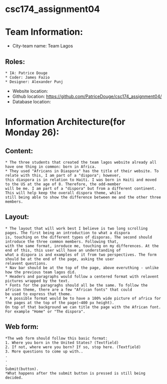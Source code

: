 # csc174_assignment04

# Team Information:
  * City-team name: Team Lagos
  
  ## Roles: 
    * IA: Patrice Douge
    * Coder: James Fazio
    * Designer: Alexander Punj
    
  * Website location: 
  * Github location: https://github.com/PatriceDouge/csc174_assignment04/
  * Database location: 
  
 # Information Architecture(for Monday 26): 
 
  ## Content: 
    * The three students that created the team lagos website already all have one thing in common: born in Africa. 
    * They used "Africans in Diaspora" has the title of their website. To relate with this, I am part of a "dispora"; however, 
    this diaspora is in relation to Haiti. I was born in Haiti and moved to the US at the age of 8. Therefore, the odd-member 
    will be me. I am part of a "dispora" but from a different continent. This will help keep the overall dispora theme, while
    still being able to show the difference between me and the other three members. 
    
  ## Layout: 
    * The layout that will work best I believe is two long scrolling pages. The first being an introduction to what a dispora
    is, touching on the different types of disporas. The second should introduce the three common members. Following that,
    with the same format, inroduce me, touching on my differences. At the end of this, this user will have an understanding of 
    what a dispora is and examples of it from two perspectives. The form should be at the end of the page, asking the user 
    relavent questions. 
    * Nav bar should be at the top of the page, above everuthing - unlike how the previous team lagos did. 
    * Headers and paragraphs would follow a centered format with relavent pictures wrapped by the text. 
    * Fonts for the paragraghs should all be the same. To follow the african theme, there are a few "African fonts" that could
    be used to express that theme. 
    * A possible format would be to have a 100% wide picture of africa for the pages at the top of the page(~400 px height). 
    On top of that background we can title the page with the African font. For example "Home" or "The dispora".
    
  ## Web form: 
    *The web form should follow this basic format: 
    1. Where you born in the United States? (Textfield)
    2. If not, where were you born? If so, stop here. (Textfield)
    3. More questions to come up with..
    .
    .
    .
    Submit(button). 
    *What happens after the submit button is pressed is still being decided. 
     
    
